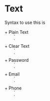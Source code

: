 # Text

<p>Syntax to use this is</p> 
+ Plain Text 
<code>
    `<radui-text-field width="100px" label="Label" placeholder="Enter Text Here" backgroundColor="white" color="blue" isPlainText="true">
    </radui-text-field>`
</code>
+ Clear Text
<code>
    `<radui-text-field width="100px" label="Label" placeholder="Enter Text Here" backgroundColor="white" color="blue" reqdClearing="true">
    </radui-text-field>`
</code>
+ Password
<code>
    `<radui-text-field width="100px" label="Label" backgroundColor="white" color="blue" isPassword="true">
    </radui-text-field>`
</code>
+ Email
<code>
    `<radui-text-field width="100px" label="Label" placeholder="pat@capgemini.com" backgroundColor="white" color="blue" isEmail="true">
    </radui-text-field>`
</code>
+ Phone
<code>
    `<radui-text-field width="100px" label="Label" placeholder="999-999-9999" backgroundColor="white" color="blue" isPhone="true">
    </radui-text-field>`
</code>
   